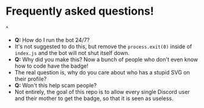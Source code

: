 # Frequently asked questions!
^
- **Q:** How do I run the bot 24/7?
- It's not suggested to do this, but remove the `process.exit(0)` inside of `index.js` and the bot will not shut itself down.
- **Q:** Why did you make this? Now a bunch of people who don't even know how to code have the badge!
- The real question is, why do you care about who has a stupid SVG on their profile?
- **Q:** Won't this help scam people?
- Not entirely, the goal of this repo is to allow every single Discord user and their mother to get the badge, so that it is seen as useless.

